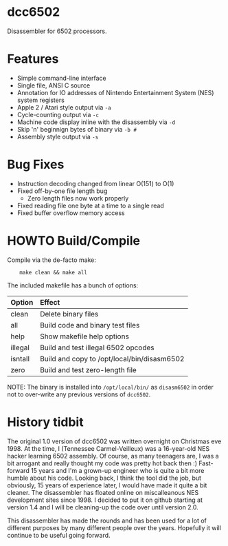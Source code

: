 dcc6502
=======

Disassembler for 6502 processors.

# Features
* Simple command-line interface
* Single file, ANSI C source
* Annotation for IO addresses of Nintendo Entertainment System (NES) system registers
* Apple 2 / Atari style output via `-a`
* Cycle-counting output via `-c`
* Machine code display inline with the disassembly via `-d`
* Skip 'n' beginnign bytes of binary via `-b #`
* Assembly style output via `-s`


# Bug Fixes

* Instruction decoding changed from linear O(151) to O(1)
* Fixed off-by-one file length bug
  * Zero length files now work properly
* Fixed reading file one byte at a time to a single read
* Fixed buffer overflow memory access


# HOWTO Build/Compile

Compile via the de-facto make:

```
    make clean && make all
```

The included makefile has a bunch of options:

|Option |Effect|
|:------|:-----|
|clean  |Delete binary files                        |
|all    |Build code and binary test files           |
|help   |Show makefile help options                 |
|illegal|Build and test illegal 6502 opcodes        |
|isntall|Build and copy to /opt/local/bin/disasm6502|
|zero   |Build and test zero-length file            |

NOTE: The binary is installed into `/opt/local/bin/` as `disasm6502`
in order not to over-write any previous versions of `dcc6502`.


# History tidbit
The original 1.0 version of dcc6502 was written overnight on Christmas eve
1998. At the time, I (Tennessee Carmel-Veilleux) was a 16-year-old NES
hacker learning 6502 assembly. Of course, as many teenagers are, I was
a bit arrogant and really thought my code was pretty hot back then :)
Fast-forward 15 years and I'm a grown-up engineer who is quite a bit more
humble about his code. Looking back, I think the tool did the job, but
obviously, 15 years of experience later, I would have made it quite a
bit cleaner. The disassembler has floated online on miscalleanous NES
development sites since 1998. I decided to put it on github starting at
version 1.4 and I will be cleaning-up the code over until version 2.0. 

This disassembler has made the rounds and has been used for a lot of
different purposes by many different people over the years. Hopefully
it will continue to be useful going forward. 

